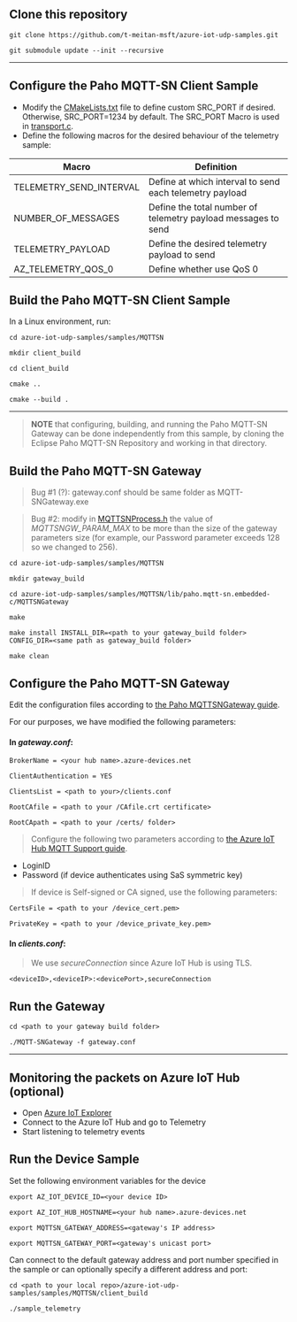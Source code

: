 ## Clone this repository
```
git clone https://github.com/t-meitan-msft/azure-iot-udp-samples.git

git submodule update --init --recursive
```
---
## Configure the Paho MQTT-SN Client Sample
* Modify the [CMakeLists.txt](samples\MQTTSN\CMakeLists.txt) file to define custom SRC_PORT if desired. Otherwise, SRC_PORT=1234 by default. The SRC_PORT Macro is used in [transport.c](samples\MQTTSN\src\transport.c).
* Define the following macros for the desired behaviour of the telemetry sample:

| Macro                   | Definition                                                  |
|-------------------------|-------------------------------------------------------------|
| TELEMETRY_SEND_INTERVAL |Define at which interval to send each telemetry payload      |
| NUMBER_OF_MESSAGES      |Define the total number of telemetry payload messages to send|
| TELEMETRY_PAYLOAD       |Define the desired telemetry payload to send                 |
| AZ_TELEMETRY_QOS_0      |Define whether use QoS 0                                     |

## Build the Paho MQTT-SN Client Sample

In a Linux environment, run:

```
cd azure-iot-udp-samples/samples/MQTTSN

mkdir client_build

cd client_build

cmake ..

cmake --build . 
```
---

> **NOTE** that configuring, building, and running the Paho MQTT-SN Gateway can be done independently from this sample, by cloning the Eclipse Paho MQTT-SN Repository and working in that directory. 

## Build the Paho MQTT-SN Gateway

> Bug #1 (?): gateway.conf should be same folder as MQTT-SNGateway.exe

> Bug #2: modify in [MQTTSNProcess.h](samples\MQTTSN\lib\paho.mqtt-sn.embedded-c\MQTTSNGateway\src\MQTTSNGWProcess.h) the value of *MQTTSNGW_PARAM_MAX* to be more than the size of the gateway parameters size (for example, our Password parameter exceeds 128 so we changed to 256).

```
cd azure-iot-udp-samples/samples/MQTTSN

mkdir gateway_build

cd azure-iot-udp-samples/samples/MQTTSN/lib/paho.mqtt-sn.embedded-c/MQTTSNGateway

make

make install INSTALL_DIR=<path to your gateway_build folder> CONFIG_DIR=<same path as gateway_build folder>

make clean
```

## Configure the Paho MQTT-SN Gateway

Edit the configuration files according to [the Paho MQTTSNGateway guide](lib\paho.mqtt-sn.embedded-c\MQTTSNGateway\README.md). 

For our purposes, we have modified the following parameters:

#### In _gateway.conf_:

```
BrokerName = <your hub name>.azure-devices.net

ClientAuthentication = YES

ClientsList = <path to your>/clients.conf

RootCAfile = <path to your /CAfile.crt certificate>

RootCApath = <path to your /certs/ folder>
```

> Configure the following two parameters according to [the Azure IoT Hub MQTT Support guide](https://docs.microsoft.com/en-us/azure/iot-hub/iot-hub-mqtt-support).
* LoginID
* Password (if device authenticates using SaS symmetric key)

> If device is Self-signed or CA signed, use the following parameters:

```
CertsFile = <path to your /device_cert.pem>

PrivateKey = <path to your /device_private_key.pem>
```

#### In _clients.conf_:

> We use _secureConnection_ since Azure IoT Hub is using TLS.

`<deviceID>,<deviceIP>:<devicePort>,secureConnection`

## Run the Gateway 

```
cd <path to your gateway build folder>

./MQTT-SNGateway -f gateway.conf
```
---
## Monitoring the packets on Azure IoT Hub (optional)

* Open [Azure IoT Explorer](https://github.com/Azure/azure-iot-explorer/releases)
* Connect to the Azure IoT Hub and go to Telemetry 
* Start listening to telemetry events

## Run the Device Sample

Set the following environment variables for the device

```
export AZ_IOT_DEVICE_ID=<your device ID>

export AZ_IOT_HUB_HOSTNAME=<your hub name>.azure-devices.net

export MQTTSN_GATEWAY_ADDRESS=<gateway's IP address>

export MQTTSN_GATEWAY_PORT=<gateway's unicast port>
```

Can connect to the default gateway address and port number specified in the sample or can optionally specify a different address and port:

```
cd <path to your local repo>/azure-iot-udp-samples/samples/MQTTSN/client_build

./sample_telemetry
```
